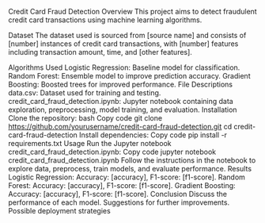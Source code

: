 Credit Card Fraud Detection
Overview
This project aims to detect fraudulent credit card transactions using machine learning algorithms.

Dataset
The dataset used is sourced from [source name] and consists of [number] instances of credit card transactions, with [number] features including transaction amount, time, and [other features].

Algorithms Used
Logistic Regression: Baseline model for classification.
Random Forest: Ensemble model to improve prediction accuracy.
Gradient Boosting: Boosted trees for improved performance.
File Descriptions
data.csv: Dataset used for training and testing.
credit_card_fraud_detection.ipynb: Jupyter notebook containing data exploration, preprocessing, model training, and evaluation.
Installation
Clone the repository:
bash
Copy code
git clone https://github.com/yourusername/credit-card-fraud-detection.git
cd credit-card-fraud-detection
Install dependencies:
Copy code
pip install -r requirements.txt
Usage
Run the Jupyter notebook credit_card_fraud_detection.ipynb:
Copy code
jupyter notebook credit_card_fraud_detection.ipynb
Follow the instructions in the notebook to explore data, preprocess, train models, and evaluate performance.
Results
Logistic Regression: Accuracy: [accuracy], F1-score: [f1-score].
Random Forest: Accuracy: [accuracy], F1-score: [f1-score].
Gradient Boosting: Accuracy: [accuracy], F1-score: [f1-score].
Conclusion
Discuss the performance of each model.
Suggestions for further improvements.
Possible deployment strategies
